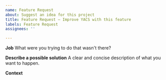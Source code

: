 ```yaml
---
name: Feature Request
about: Suggest an idea for this project
title: Feature Request — Improve YACS with this feature
labels: Feature Request
assignees: ''

---
```


**Job**
What were you trying to do that wasn't there?

**Describe a possible solution**
A clear and concise description of what you want to happen.

**Context**
